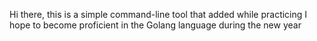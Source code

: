 Hi there, this is a simple command-line tool that added while practicing 
I hope to become proficient in the Golang language during the new year
